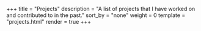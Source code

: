 +++
title = "Projects"
description = "A list of projects that I have worked on and contributed to in the past."
sort_by = "none"
weight = 0
template = "projects.html"
render = true
+++